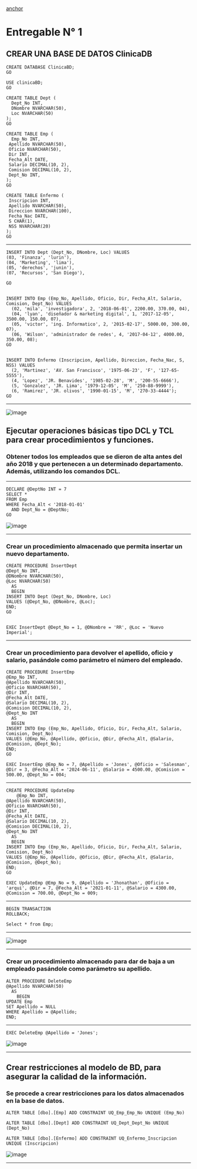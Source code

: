 [anchor](https://enlace.tld "título")


# Entregable N° 1


## CREAR UNA BASE DE DATOS ClinicaDB

    CREATE DATABASE ClinicaBD;
    GO

    USE clinicaBD;
    GO

    CREATE TABLE Dept (
      Dept_No INT,
      DNombre NVARCHAR(50),
      Loc NVARCHAR(50)
    );
    GO

    CREATE TABLE Emp (
      Emp_No INT,
     Apellido NVARCHAR(50),
     Oficio NVARCHAR(50),
     Dir INT,
     Fecha_Alt DATE,
     Salario DECIMAL(10, 2),
     Comision DECIMAL(10, 2),
     Dept_No INT,
    );
    GO

    CREATE TABLE Enfermo (
     Inscripcion INT,
     Apellido NVARCHAR(50),
     Direccion NVARCHAR(100),
     Fecha_Nac DATE,
     S CHAR(1),
     NSS NVARCHAR(20)
    );
    GO

---

    INSERT INTO Dept (Dept_No, DNombre, Loc) VALUES 
    (03, 'Finanza', 'lurin'),
    (04, 'Marketing', 'lima'),
    (05, 'derechos', 'junin'),
    (07, 'Recursos', 'San Diego'),

    GO


    INSERT INTO Emp (Emp_No, Apellido, Oficio, Dir, Fecha_Alt, Salario, Comision, Dept_No) VALUES
      (02, 'mila', 'investigadora', 2, '2018-06-01', 2200.00, 370.00, 04),
      (04, 'lyan', 'diseñador & marketing digital', 1, '2017-12-05', 3500.00, 150.00, 07),
      (05, 'victor', 'ing. Informatico', 2, '2015-02-17', 5000.00, 300.00, 07),
      (06, 'Wilson', 'administrador de redes', 4, '2017-04-12', 4000.00, 350.00, 08);
    GO


    INSERT INTO Enfermo (Inscripcion, Apellido, Direccion, Fecha_Nac, S, NSS) VALUES
      (2, 'Martinez', 'AV. San Francisco', '1975-06-23', 'F', '127-65-5555'),
      (4, 'Lopez', 'JR. Benavides', '1985-02-28', 'M', '200-55-6666'),
      (5, 'Gonzalez', 'JR. Lima', '1979-12-05', 'M', '250-88-9999'),
      (6, 'Ramirez', 'JR. olivos', '1990-01-15', 'M', '270-33-4444');
    GO

---


![image](https://github.com/lYAN170/Entregable-N1-BASE-Y-ESTRUCTURA-DE-DATOS/assets/169726463/ef846d27-6e13-4ccb-b78c-8c135b49c3f8)


## Ejecutar operaciones básicas tipo DCL y TCL para crear procedimientos y funciones.
### Obtener todos los empleados que se dieron de alta antes del año 2018 y que pertenecen a un determinado departamento. Además, utilizando los comandos DCL.

---

    DECLARE @DeptNo INT = 7
    SELECT *
    FROM Emp
    WHERE Fecha_Alt < '2018-01-01'
      AND Dept_No = @DeptNo;
    GO  
![image](https://github.com/lYAN170/TAREA11/assets/169726463/e3b5119d-19a1-4fb5-acd1-e5187bfd2f61)

---
### Crear un procedimiento almacenado que permita insertar un nuevo departamento.


    CREATE PROCEDURE InsertDept
    @Dept_No INT,
    @DNombre NVARCHAR(50),
    @Loc NVARCHAR(50)
      AS
      BEGIN
    INSERT INTO Dept (Dept_No, DNombre, Loc)
    VALUES (@Dept_No, @DNombre, @Loc);
    END;
    GO


    EXEC InsertDept @Dept_No = 1, @DNombre = 'RR', @Loc = 'Nuevo Imperial';


---
### Crear un procedimiento para devolver el apellido, oficio y salario, pasándole como parámetro el número del empleado.
    CREATE PROCEDURE InsertEmp
    @Emp_No INT,
    @Apellido NVARCHAR(50),
    @Oficio NVARCHAR(50),
    @Dir INT,
    @Fecha_Alt DATE,
    @Salario DECIMAL(10, 2),
    @Comision DECIMAL(10, 2),
    @Dept_No INT
      AS
      BEGIN
    INSERT INTO Emp (Emp_No, Apellido, Oficio, Dir, Fecha_Alt, Salario, Comision, Dept_No)
    VALUES (@Emp_No, @Apellido, @Oficio, @Dir, @Fecha_Alt, @Salario, @Comision, @Dept_No);
    END;
    GO

    EXEC InsertEmp @Emp_No = 7, @Apellido = 'Jones', @Oficio = 'Salesman', @Dir = 3, @Fecha_Alt = '2024-06-11', @Salario = 4500.00, @Comision = 500.00, @Dept_No = 004;


---
    CREATE PROCEDURE UpdateEmp
        @Emp_No INT,
    @Apellido NVARCHAR(50),
    @Oficio NVARCHAR(50),
    @Dir INT,
    @Fecha_Alt DATE,
    @Salario DECIMAL(10, 2),
    @Comision DECIMAL(10, 2),
    @Dept_No INT
      AS
      BEGIN
    INSERT INTO Emp (Emp_No, Apellido, Oficio, Dir, Fecha_Alt, Salario, Comision, Dept_No)
    VALUES (@Emp_No, @Apellido, @Oficio, @Dir, @Fecha_Alt, @Salario, @Comision, @Dept_No);
    END;
    GO

    EXEC UpdateEmp @Emp_No = 9, @Apellido = 'Jhonathan', @Oficio = 'arqui', @Dir = 7, @Fecha_Alt = '2021-01-11', @Salario = 4300.00, @Comision = 700.00, @Dept_No = 009;


---

    BEGIN TRANSACTION
    ROLLBACK;

    Select * from Emp;

---

![image](https://github.com/lYAN170/Entregable-N1-BASE-Y-ESTRUCTURA-DE-DATOS/assets/169726463/ae6878a1-5f30-4fbe-8bf9-cbf7bbef7033)


---

### Crear un procedimiento almacenado para dar de baja a un empleado pasándole como parámetro su apellido.

    ALTER PROCEDURE DeleteEmp
    @Apellido NVARCHAR(50)
      AS
        BEGIN
    UPDATE Emp
    SET Apellido = NULL
    WHERE Apellido = @Apellido;
    END;

---

    EXEC DeleteEmp @Apellido = 'Jones';


![image](https://github.com/lYAN170/Entregable-N1-BASE-Y-ESTRUCTURA-DE-DATOS/assets/169726463/556bdcc1-f312-40c4-962b-372b570faf16)

----

## Crear restricciones al modelo de BD, para asegurar la calidad de la información.
### Se procede a crear restricciones para los datos almacenados en la base de datos.

    ALTER TABLE [dbo].[Emp] ADD CONSTRAINT UQ_Emp_Emp_No UNIQUE (Emp_No)

    ALTER TABLE [dbo].[Dept] ADD CONSTRAINT UQ_Dept_Dept_No UNIQUE (Dept_No)

    ALTER TABLE [dbo].[Enfermo] ADD CONSTRAINT UQ_Enfermo_Inscripcion UNIQUE (Inscripcion)

![image](https://github.com/lYAN170/Entregable-N1-BASE-Y-ESTRUCTURA-DE-DATOS/assets/169726463/ee55039e-2f95-43a0-b510-5301d7e4498f)

---




